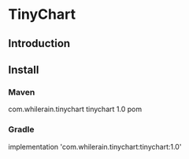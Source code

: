 # TinyChart

## Introduction


## Install

### Maven

  <dependency>
    <groupId>com.whilerain.tinychart</groupId>
    <artifactId>tinychart</artifactId>
    <version>1.0</version>
    <type>pom</type>
  </dependency>
  
### Gradle
  
  implementation 'com.whilerain.tinychart:tinychart:1.0'
